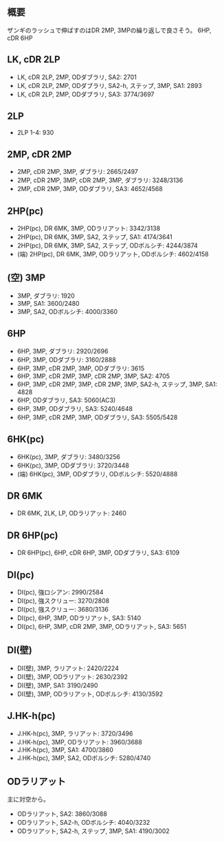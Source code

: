## 概要

ザンギのラッシュで伸ばすのはDR 2MP, 3MPの繰り返しで良さそう。
6HP, cDR 6HP

## LK, cDR 2LP

- LK, cDR 2LP, 2MP, ODダブラリ, SA2: 2701
- LK, cDR 2LP, 2MP, ODダブラリ, SA2-h, ステップ, 3MP, SA1: 2893
- LK, cDR 2LP, 2MP, ODダブラリ, SA3: 3774/3697

## 2LP

- 2LP 1-4: 930

## 2MP, cDR 2MP

- 2MP, cDR 2MP, 3MP, ダブラリ: 2665/2497
- 2MP, cDR 2MP, 3MP, cDR 2MP, 3MP, ダブラリ: 3248/3136
- 2MP, cDR 2MP, 3MP, ODダブラリ, SA3: 4652/4568

## 2HP(pc)

- 2HP(pc), DR 6MK, 3MP, ODラリアット: 3342/3138
- 2HP(pc), DR 6MK, 3MP, SA2, ステップ, SA1: 4174/3641
- 2HP(pc), DR 6MK, 3MP, SA2, ステップ, ODボルシチ: 4244/3874
- (端) 2HP(pc), DR 6MK, 3MP, ODラリアット, ODボルシチ: 4602/4158

## (空) 3MP

- 3MP, ダブラリ: 1920
- 3MP, SA1: 3600/2480
- 3MP, SA2, ODボルシチ: 4000/3360

## 6HP

- 6HP, 3MP, ダブラリ: 2920/2696
- 6HP, 3MP, ODダブラリ: 3160/2888
- 6HP, 3MP, cDR 2MP, 3MP, ODダブラリ: 3615
- 6HP, 3MP, cDR 2MP, 3MP, cDR 2MP, 3MP, SA2: 4705
- 6HP, 3MP, cDR 2MP, 3MP, cDR 2MP, 3MP, SA2-h, ステップ, 3MP, SA1: 4828
- 6HP, ODダブラリ, SA3: 5060(AC3)
- 6HP, 3MP, ODダブラリ, SA3: 5240/4648
- 6HP, 3MP, cDR 2MP, 3MP, ODダブラリ, SA3: 5505/5428

## 6HK(pc)

- 6HK(pc), 3MP, ダブラリ: 3480/3256
- 6HK(pc), 3MP, ODダブラリ: 3720/3448
- (端) 6HK(pc), 3MP, ODダブラリ, ODボルシチ: 5520/4888

## DR 6MK

- DR 6MK, 2LK, LP, ODラリアット: 2460

## DR 6HP(pc)

- DR 6HP(pc), 6HP, cDR 6HP, 3MP, ODダブラリ, SA3: 6109

## DI(pc)

- DI(pc), 強ロシアン: 2990/2584
- DI(pc), 強スクリュー: 3270/2808
- DI(pc), 強スクリュー: 3680/3136
- DI(pc), 6HP, 3MP, ODラリアット, SA3: 5140
- DI(pc), 6HP, 3MP, cDR 2MP, 3MP, ODラリアット, SA3: 5651

## DI(壁)

- DI(壁), 3MP, ラリアット: 2420/2224
- DI(壁), 3MP, ODラリアット: 2630/2392
- DI(壁), 3MP, SA1: 3190/2490
- DI(壁), 3MP, ODラリアット, ODボルシチ: 4130/3592

## J.HK-h(pc)

- J.HK-h(pc), 3MP, ラリアット: 3720/3496
- J.HK-h(pc), 3MP, ODラリアット: 3960/3688
- J.HK-h(pc), 3MP, SA1: 4700/3860
- J.HK-h(pc), 3MP, SA2, ODボルシチ: 5280/4740

## ODラリアット

主に対空から。

- ODラリアット, SA2: 3860/3088
- ODラリアット, SA2-h, ODボルシチ: 4040/3232
- ODラリアット, SA2-h, ステップ, 3MP, SA1: 4190/3002
